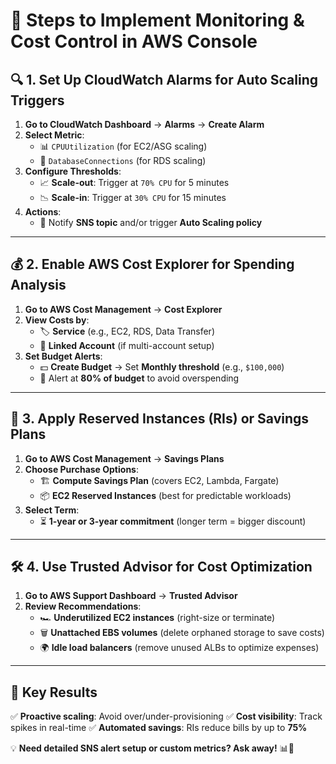 # 🚀 **Steps to Implement Monitoring & Cost Control in AWS Console**

## 🔍 **1. Set Up CloudWatch Alarms for Auto Scaling Triggers**
1. **Go to CloudWatch Dashboard** → **Alarms** → **Create Alarm**
2. **Select Metric**:
   - 📊 `CPUUtilization` (for EC2/ASG scaling)
   - 🔄 `DatabaseConnections` (for RDS scaling)
3. **Configure Thresholds**:
   - 📈 **Scale-out**: Trigger at `70% CPU` for 5 minutes
   - 📉 **Scale-in**: Trigger at `30% CPU` for 15 minutes
4. **Actions**:
   - 🔔 Notify **SNS topic** and/or trigger **Auto Scaling policy**

---

## 💰 **2. Enable AWS Cost Explorer for Spending Analysis**
1. **Go to AWS Cost Management** → **Cost Explorer**
2. **View Costs by**:
   - 🏷 **Service** (e.g., EC2, RDS, Data Transfer)
   - 👥 **Linked Account** (if multi-account setup)
3. **Set Budget Alerts**:
   - 💵 **Create Budget** → Set **Monthly threshold** (e.g., `$100,000`)
   - 🔔 Alert at **80% of budget** to avoid overspending

---

## 💸 **3. Apply Reserved Instances (RIs) or Savings Plans**
1. **Go to AWS Cost Management** → **Savings Plans**
2. **Choose Purchase Options**:
   - 🏗 **Compute Savings Plan** (covers EC2, Lambda, Fargate)
   - 📦 **EC2 Reserved Instances** (best for predictable workloads)
3. **Select Term**:
   - ⏳ **1-year or 3-year commitment** (longer term = bigger discount)

---

## 🛠 **4. Use Trusted Advisor for Cost Optimization**
1. **Go to AWS Support Dashboard** → **Trusted Advisor**
2. **Review Recommendations**:
   - 🏎 **Underutilized EC2 instances** (right-size or terminate)
   - 🗑 **Unattached EBS volumes** (delete orphaned storage to save costs)
   - 🌍 **Idle load balancers** (remove unused ALBs to optimize expenses)

---

## 🎯 **Key Results**
✅ **Proactive scaling**: Avoid over/under-provisioning
✅ **Cost visibility**: Track spikes in real-time
✅ **Automated savings**: RIs reduce bills by up to **75%**

💡 **Need detailed SNS alert setup or custom metrics? Ask away!** 📊🚀

